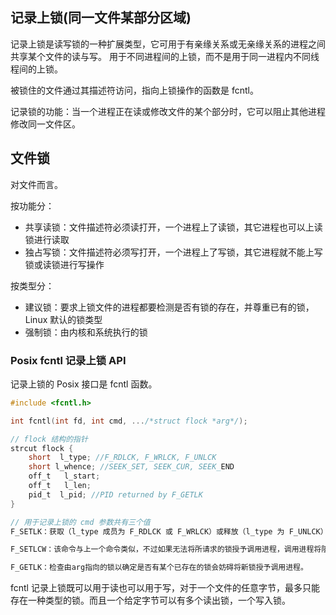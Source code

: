 ## 记录上锁(同一文件某部分区域)

记录上锁是读写锁的一种扩展类型，它可用于有亲缘关系或无亲缘关系的进程之间共享某个文件的读与写。
用于不同进程间的上锁，而不是用于同一进程内不同线程间的上锁。

被锁住的文件通过其描述符访问，指向上锁操作的函数是 fcntl。

记录锁的功能：当一个进程正在读或修改文件的某个部分时，它可以阻止其他进程修改同一文件区。

## 文件锁

对文件而言。

按功能分：

* 共享读锁：文件描述符必须读打开，一个进程上了读锁，其它进程也可以上读锁进行读取
* 独占写锁：文件描述符必须写打开，一个进程上了写锁，其它进程就不能上写锁或读锁进行写操作

按类型分：

* 建议锁：要求上锁文件的进程都要检测是否有锁的存在，并尊重已有的锁，Linux 默认的锁类型
* 强制锁：由内核和系统执行的锁

### Posix fcntl 记录上锁 API

记录上锁的 Posix 接口是 fcntl 函数。

```c
#include <fcntl.h>

int fcntl(int fd, int cmd, .../*struct flock *arg*/);

// flock 结构的指针
strcut flock {
    short  l_type; //F_RDLCK, F_WRLCK, F_UNLCK
    short l_whence; //SEEK_SET, SEEK_CUR, SEEK_END
    off_t   l_start;
    off_t   l_len;
    pid_t  l_pid; //PID returned by F_GETLK
}

// 用于记录上锁的 cmd 参数共有三个值
F_SETLK：获取（l_type 成员为 F_RDLCK 或 F_WRLCK）或释放（l_type 为 F_UNLCK）由 arg 指向的 flock 结构所描述的锁。

F_SETLCW：该命令与上一个命令类似，不过如果无法将所请求的锁授予调用进程，调用进程将阻塞到该锁能够分配为止。

F_GETLK：检查由arg指向的锁以确定是否有某个已存在的锁会妨碍将新锁授予调用进程。
```

fcntl 记录上锁既可以用于读也可以用于写，对于一个文件的任意字节，最多只能存在一种类型的锁。而且一个给定字节可以有多个读出锁，一个写入锁。
